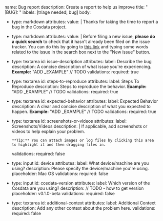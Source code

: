 name: Bug report
description: Create a report to help us improve
title: "[BUG]: "
labels: [triage needed, bug]
body:
  - type: markdown
    attributes:
      value: |
        Thanks for taking the time to report a bug in the Cosdata project.
  - type: markdown
    attributes:
      value: |
        Before filing a new issue, **please do a quick search** to check that it hasn't already been filed on the issue tracker. You can do this by going to [this link](https://github.com/cosdata/cosdata/issues) and typing some words related to the issue in the search box next to the "New issue" button.
  - type: textarea
    id: issue-description
    attributes:
      label: Describe the bug
      description: A concise description of what issue you're experiencing. **Example:** "ADD _EXAMPLE" // TODO
    validations:
      required: true
  - type: textarea
    id: steps-to-reproduce
    attributes:
      label: Steps To Reproduce
      description: Steps to reproduce the behavior. **Example:** "ADD _EXAMPLE" // TODO
    validations:
      required: true
  - type: textarea
    id: expected-behavior
    attributes:
      label: Expected Behavior
      description: A clear and concise description of what you expected to happen. **Example:** "ADD _EXAMPLE" // TODO
    validations:
      required: true
  - type: textarea
    id: screenshots-or-videos
    attributes:
      label: Screenshots/Videos
      description: |
        If applicable, add screenshots or videos to help explain your problem.

        **Tip:** You can attach images or log files by clicking this area to highlight it and then dragging files in.
    validations:
      required: false
  - type: input
    id: device
    attributes:
      label: What device/machine are you using?
      description: Please specify the device/machine you're using.
      placeholder: Mac OS
    validations:
      required: false
  - type: input
    id: cosdata-version
    attributes:
      label: Which version of the Cosdata are you using?
      description: // TODO - how to get version
      placeholder: v0.1.0-beta
    validations:
      required: false
  - type: textarea
    id: additional-context
    attributes:
      label: Additional Context
      description: Add any other context about the problem here.
    validations:
      required: false
